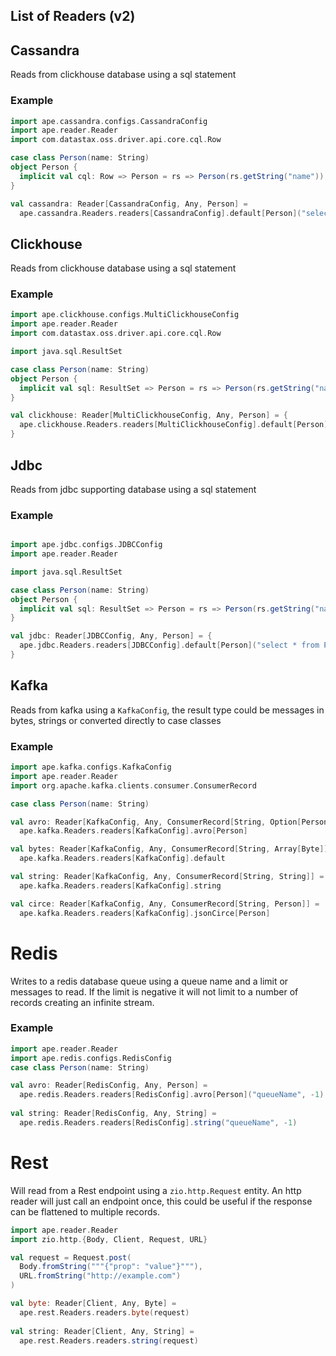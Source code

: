 ## List of Readers (v2)

## Cassandra
Reads from clickhouse database using a sql statement

### Example
```scala
import ape.cassandra.configs.CassandraConfig
import ape.reader.Reader
import com.datastax.oss.driver.api.core.cql.Row

case class Person(name: String) 
object Person {
  implicit val cql: Row => Person = rs => Person(rs.getString("name"))
}

val cassandra: Reader[CassandraConfig, Any, Person] =
  ape.cassandra.Readers.readers[CassandraConfig].default[Person]("select * from Person")
```

## Clickhouse
Reads from clickhouse database using a sql statement

### Example
```scala
import ape.clickhouse.configs.MultiClickhouseConfig
import ape.reader.Reader
import com.datastax.oss.driver.api.core.cql.Row

import java.sql.ResultSet

case class Person(name: String)
object Person {
  implicit val sql: ResultSet => Person = rs => Person(rs.getString("name"))
}

val clickhouse: Reader[MultiClickhouseConfig, Any, Person] = { 
  ape.clickhouse.Readers.readers[MultiClickhouseConfig].default[Person]("select * from Person")
}
```

## Jdbc
Reads from jdbc supporting database using a sql statement

### Example
```scala

import ape.jdbc.configs.JDBCConfig
import ape.reader.Reader

import java.sql.ResultSet

case class Person(name: String) 
object Person {
  implicit val sql: ResultSet => Person = rs => Person(rs.getString("name"))
}

val jdbc: Reader[JDBCConfig, Any, Person] = { 
  ape.jdbc.Readers.readers[JDBCConfig].default[Person]("select * from Person")
}
```

## Kafka
Reads from kafka using a `KafkaConfig`, the result type could be messages in bytes, strings or converted directly to 
case classes

### Example

```scala
import ape.kafka.configs.KafkaConfig
import ape.reader.Reader
import org.apache.kafka.clients.consumer.ConsumerRecord

case class Person(name: String)

val avro: Reader[KafkaConfig, Any, ConsumerRecord[String, Option[Person]]] = 
  ape.kafka.Readers.readers[KafkaConfig].avro[Person]

val bytes: Reader[KafkaConfig, Any, ConsumerRecord[String, Array[Byte]]] =
  ape.kafka.Readers.readers[KafkaConfig].default

val string: Reader[KafkaConfig, Any, ConsumerRecord[String, String]] =
  ape.kafka.Readers.readers[KafkaConfig].string

val circe: Reader[KafkaConfig, Any, ConsumerRecord[String, Person]] =
  ape.kafka.Readers.readers[KafkaConfig].jsonCirce[Person]
```

# Redis 
Writes to a redis database queue using a queue name and a limit or messages to read. If the limit is negative it 
will not limit to a number of records creating an infinite stream.
### Example

```scala
import ape.reader.Reader
import ape.redis.configs.RedisConfig
case class Person(name: String)

val avro: Reader[RedisConfig, Any, Person] =
  ape.redis.Readers.readers[RedisConfig].avro[Person]("queueName", -1)
  
val string: Reader[RedisConfig, Any, String] =
  ape.redis.Readers.readers[RedisConfig].string("queueName", -1)
```

# Rest
Will read from a Rest endpoint using a `zio.http.Request` entity. An http reader will just call an endpoint once, 
this could be useful if the response can be flattened to multiple records.

```scala
import ape.reader.Reader
import zio.http.{Body, Client, Request, URL}

val request = Request.post(
  Body.fromString("""{"prop": "value"}"""), 
  URL.fromString("http://example.com")
)

val byte: Reader[Client, Any, Byte] =
  ape.rest.Readers.readers.byte(request)
  
val string: Reader[Client, Any, String] =
  ape.rest.Readers.readers.string(request)
```

